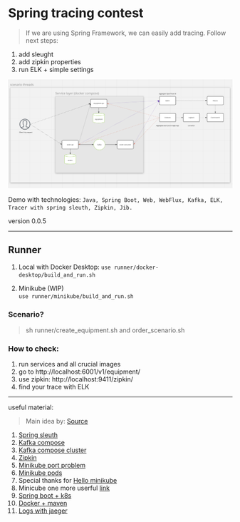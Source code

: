 # Spring tracing contest

> If we are using Spring Framework, we can easily add tracing. 
Follow next steps:  
1. add sleught
2. add zipkin properties
3. run ELK + simple settings


![Scenario](.images/image2.png)

Demo with technologies:
`
Java, Spring Boot, Web, WebFlux, Kafka, ELK, Tracer with spring sleuth, Zipkin, Jib.
`

version 0.0.5

--- 

## Runner
1. Local with Docker Desktop:
`use runner/docker-desktop/build_and_run.sh`

2. Minikube (WIP)  
`use runner/minikube/build_and_run.sh`

### Scenario?   
> sh runner/create_equipment.sh and order_scenario.sh 

### How to check:
1. run services and all crucial images  
2. go to http://localhost:6001/v1/equipment/ 
3. use zipkin: http://localhost:9411/zipkin/
4. find your trace with ELK

---

useful material:  
> Main idea by: [Source](https://cassiomolin.com/2019/06/30/log-aggregation-with-spring-boot-elastic-stack-and-docker/)  
1. [Spring sleuth](https://spring.io/projects/spring-cloud-sleuth)
2. [Kafka compose](https://github.com/conduktor/kafka-stack-docker-compose/blob/master/zk-single-kafka-single.yml) 
3. [Kafka compose cluster](https://www.baeldung.com/ops/kafka-docker-setup)   
4. [Zipkin](https://github.com/openzipkin-attic/docker-zipkin/blob/master/prometheus/prometheus.yml) 
5. [Minikube port problem](https://rtfm.co.ua/en/kubernetes-spec-ports0-nodeport-forbidden-may-not-be-used-when-type-is-clusterip-2/) 
6. [Minikube pods](https://kubernetes.io/docs/tasks/configure-pod-container/translate-compose-kubernetes/)   
7. Special thanks for [Hello minikube](https://itnext.io/goodbye-docker-desktop-hello-minikube-3649f2a1c469)  
8. Minicube one more userful [link](https://kubernetes.io/ru/docs/tutorials/hello-minikube/)  
9. [Spring boot + k8s](https://blog.nebrass.fr/playing-with-spring-boot-on-kubernetes/)  
10. [Docker + maven](https://medium.com/swlh/build-a-docker-image-using-maven-and-spring-boot-58147045a400) 
11. [Logs with jaeger](https://logz.io/blog/jaeger-and-the-elk-stack/) 
